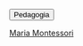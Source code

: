 <link rel="stylesheet" href="../assets/style.css">


<button class="button blue">Pedagogia</button> 



[Maria Montessori](montessori.md)
